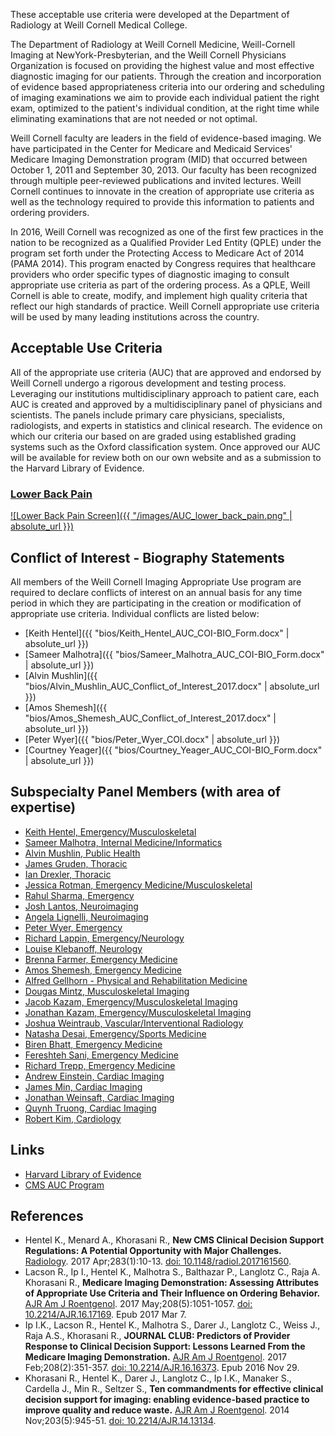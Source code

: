 

These acceptable use criteria were developed at the Department of Radiology at Weill Cornell Medical College.



The Department of Radiology at Weill Cornell Medicine, Weill-Cornell Imaging at NewYork-Presbyterian, and the Weill Cornell Physicians Organization is focused on providing the highest value and most effective diagnostic imaging for our patients.  Through the creation and incorporation of evidence based appropriateness criteria into our ordering and scheduling of imaging examinations we aim to provide each individual patient the right exam, optimized to the patient's individual condition, at the right time while eliminating examinations that are not needed or not optimal.

Weill Cornell faculty are leaders in the field of evidence-based imaging. We have participated in the Center for Medicare and Medicaid Services' Medicare Imaging Demonstration program (MID) that occurred between October 1, 2011 and September 30, 2013. Our faculty has been recognized through multiple peer-reviewed publications and invited lectures.   Weill Cornell continues to innovate in the creation of appropriate use criteria as well as the technology required to provide this information to patients and ordering providers.

In 2016, Weill Cornell was recognized as one of the first few practices in the nation to be recognized as a Qualified Provider Led Entity (QPLE) under the program set forth under the Protecting Access to Medicare Act of 2014 (PAMA 2014). This program enacted by Congress requires that healthcare providers who order specific types of diagnostic imaging to consult appropriate use criteria as part of the ordering process. As a QPLE, Weill Cornell is able to create, modify, and implement high quality criteria that reflect our  high standards of practice.   Weill Cornell appropriate use criteria will be used by many leading institutions across the country.



## Acceptable Use Criteria

All of the appropriate use criteria (AUC) that are approved and endorsed by Weill Cornell undergo a rigorous development and testing process.  Leveraging our institutions multidisciplinary approach to patient care, each AUC is created and approved by a multidisciplinary panel of physicians and scientists. The panels include primary care physicians, specialists, radiologists, and experts in statistics and clinical research. The evidence on which our criteria our based on are graded using established grading systems such as the Oxford classification system.  Once approved our AUC will be available for review both on our own website and as a submission to the Harvard Library of Evidence.


### [Lower Back Pain][aucbackpain]

[![Lower Back Pain Screen]({{ "/images/AUC_lower_back_pain.png" | absolute_url }})][aucbackpain]


## Conflict of Interest - Biography Statements

All members of the Weill Cornell Imaging Appropriate Use program are required to declare conflicts of interest on an annual basis for any time period in which they are participating in the creation or modification of appropriate use criteria. Individual conflicts are listed below:


* [Keith Hentel]({{ "bios/Keith_Hentel_AUC_COI-BIO_Form.docx" | absolute_url }})
* [Sameer Malhotra]({{ "bios/Sameer_Malhotra_AUC_COI-BIO_Form.docx" | absolute_url }})
* [Alvin Mushlin]({{ "bios/Alvin_Mushlin_AUC_Conflict_of_Interest_2017.docx" | absolute_url }})
* [Amos Shemesh]({{ "bios/Amos_Shemesh_AUC_Conflict_of_Interest_2017.docx" | absolute_url }})
* [Peter Wyer]({{ "bios/Peter_Wyer_COI.docx" | absolute_url }})
* [Courtney Yeager]({{ "bios/Courtney_Yeager_AUC_COI-BIO_Form.docx" | absolute_url }})

## Subspecialty Panel Members (with area of expertise)

* [Keith Hentel, Emergency/Musculoskeletal](http://vivo.med.cornell.edu/display/cwid-keh9003)
* [Sameer Malhotra, Internal Medicine/Informatics](http://vivo.med.cornell.edu/display/cwid-sam2032)
* [Alvin Mushlin, Public Health](http://vivo.med.cornell.edu/display/cwid-aim2001)
* [James Gruden, Thoracic](http://vivo.med.cornell.edu/display/cwid-jfg9007)
* [Ian Drexler, Thoracic](http://vivo.med.cornell.edu/display/cwid-ird7002)
* [Jessica Rotman, Emergency Medicine/Musculoskeletal](http://vivo.med.cornell.edu/display/cwid-jar9120)
* [Rahul Sharma, Emergency](http://vivo.med.cornell.edu/display/cwid-ras2022)
* [Josh Lantos, Neuroimaging](http://vivo.med.cornell.edu/display/cwid-jol9057)
* [Angela Lignelli, Neuroimaging](https://www.columbiadoctors.org/angela-lignelli-md)
* [Peter Wyer, Emergency](https://www.linkedin.com/in/peter-wyer-2549469a)
* [Richard Lappin, Emergency/Neurology](https://weillcornell.org/rilappin)
* [Louise Klebanoff, Neurology](http://vivo.med.cornell.edu/display/cwid-lmk9010)
* [Brenna Farmer, Emergency Medicine](https://www.nyp.org/physician/bmfarmer)
* [Amos Shemesh, Emergency Medicine](http://vivo.med.cornell.edu/display/cwid-ajs9039)
* [Alfred Gellhorn - Physical and Rehabilitation Medicine](https://weillcornell.org/acgellhorn)
* [Dougas Mintz, Musculoskeletal Imaging](https://www.hss.edu/physicians_mintz-douglas.asp)
* [Jacob Kazam, Emergency/Musculoskeletal Imaging](https://weillcornell.org/j-jacob-kazam-md)
* [Jonathan Kazam, Emergency/Musculoskeletal Imaging](https://www.nyp.org/physician/jkazam)
* [Joshua Weintraub, Vascular/Interventional Radiology](https://www.nyp.org/physician/jlweintraub)
* [Natasha Desai, Emergency/Sports Medicine](http://vesta.cumc.columbia.edu/ortho/facdb/profile/profile.php?id=nd2498)
* [Biren Bhatt, Emergency Medicine](https://www.nyp.org/physician/babhatt)
* [Fereshteh Sani, Emergency Medicine](https://www.nyp.org/physician/fsani)
* [Richard Trepp, Emergency Medicine](https://www.nyp.org/physician/rctrepp)
* [Andrew Einstein, Cardiac Imaging](https://www.nyp.org/physician/ajeinstein)
* [James Min, Cardiac Imaging](http://vivo.med.cornell.edu/display/cwid-jkm2001)
* [Jonathan Weinsaft, Cardiac Imaging](http://vivo.med.cornell.edu/display/cwid-jww2001)
* [Quynh Truong, Cardiac Imaging](http://vivo.med.cornell.edu/display/cwid-qat9001)
* [Robert Kim, Cardiology](https://weillcornell.org/robertjkim)


## Links

* [Harvard Library of Evidence](http://libraryofevidence.med.harvard.edu/)
* [CMS AUC Program](https://www.cms.gov/Medicare/Quality-Initiatives-Patient-Assessment-Instruments/Appropriate-Use-Criteria-Program/index.html)

## References

* Hentel K., Menard A., Khorasani R., **New CMS Clinical Decision Support Regulations: A Potential Opportunity with Major Challenges.**  [Radiology](https://www.ncbi.nlm.nih.gov/pubmed/28318445#). 2017 Apr;283(1):10-13. [doi: 10.1148/radiol.2017161560](https://doi.org/10.1148/radiol.2017161560).
* Lacson R., Ip I., Hentel K., Malhotra S., Balthazar P., Langlotz C., Raja A. Khorasani R., **Medicare Imaging Demonstration: Assessing Attributes of Appropriate Use Criteria and Their Influence on Ordering Behavior.** [AJR Am J Roentgenol](https://www.ncbi.nlm.nih.gov/pubmed/28267371#). 2017 May;208(5):1051-1057. [doi: 10.2214/AJR.16.17169](https://doi.org/10.2214/AJR.16.17169). Epub 2017 Mar 7.
* Ip I.K., Lacson R., Hentel K., Malhotra S., Darer J., Langlotz C., Weiss J., Raja A.S., Khorasani R., **JOURNAL CLUB: Predictors of Provider Response to Clinical Decision Support: Lessons Learned From the Medicare Imaging Demonstration.**  [AJR Am J Roentgenol](https://www.ncbi.nlm.nih.gov/pubmed/27897445#). 2017 Feb;208(2):351-357. [doi: 10.2214/AJR.16.16373](https://doi.org/10.2214/AJR.16.16373). Epub 2016 Nov 29.
* Khorasani R., Hentel K., Darer J., Langlotz C., Ip I.K., Manaker S., Cardella J., Min R., Seltzer S., **Ten commandments for effective clinical decision support for imaging: enabling evidence-based practice to improve quality and reduce waste.** [AJR Am J Roentgenol](https://www.ncbi.nlm.nih.gov/pubmed/25341131#). 2014 Nov;203(5):945-51. [doi: 10.2214/AJR.14.13134](https://doi.org/10.2214/AJR.14.13134).


<script type='text/javascript'>
var links = document.links;

for (var i = 0; i < links.length; i++) {
  if (links[i].hostname != window.location.hostname) {
    links[i].target = '_blank';
  }
}
</script>

  [aucbackpain]: https://docs.google.com/spreadsheets/d/1fGB72y4sQ1a4cjbkFmkx7XH1p6dprUG_36_3hLZ-wOU/edit#gid=813947164
